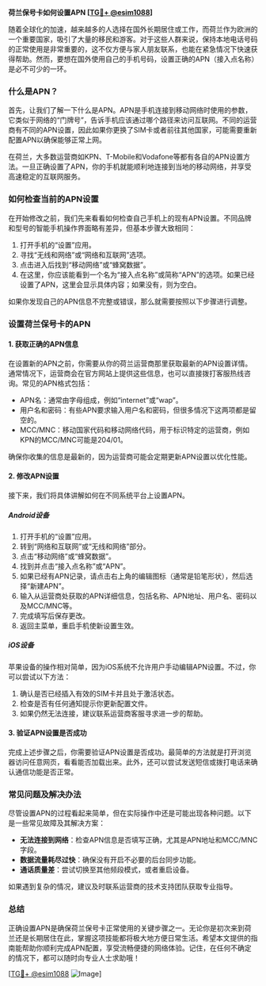 **荷兰保号卡如何设置APN [[TG💪+ @esim1088](https://t.me/s/esim1088)]**

随着全球化的加速，越来越多的人选择在国外长期居住或工作，而荷兰作为欧洲的一个重要国家，吸引了大量的移民和游客。对于这些人群来说，保持本地电话号码的正常使用是非常重要的，这不仅方便与家人朋友联系，也能在紧急情况下快速获得帮助。然而，要想在国外使用自己的手机号码，设置正确的APN（接入点名称）是必不可少的一环。

### 什么是APN？

首先，让我们了解一下什么是APN。APN是手机连接到移动网络时使用的参数，它类似于网络的“门牌号”，告诉手机应该通过哪个路径来访问互联网。不同的运营商有不同的APN设置，因此如果你更换了SIM卡或者前往其他国家，可能需要重新配置APN以确保能够正常上网。

在荷兰，大多数运营商如KPN、T-Mobile和Vodafone等都有各自的APN设置方法。一旦正确设置了APN，你的手机就能顺利地连接到当地的移动网络，并享受高速稳定的互联网服务。

### 如何检查当前的APN设置

在开始修改之前，我们先来看看如何检查自己手机上的现有APN设置。不同品牌和型号的智能手机操作界面略有差异，但基本步骤大致相同：

1. 打开手机的“设置”应用。
2. 寻找“无线和网络”或“网络和互联网”选项。
3. 点击进入后找到“移动网络”或“蜂窝数据”。
4. 在这里，你应该能看到一个名为“接入点名称”或简称“APN”的选项。如果已经设置了APN，这里会显示具体内容；如果没有，则为空白。

如果你发现自己的APN信息不完整或错误，那么就需要按照以下步骤进行调整。

### 设置荷兰保号卡的APN

#### 1. 获取正确的APN信息

在设置新的APN之前，你需要从你的荷兰运营商那里获取最新的APN设置详情。通常情况下，运营商会在官方网站上提供这些信息，也可以直接拨打客服热线咨询。常见的APN格式包括：

- APN名：通常由字母组成，例如“internet”或“wap”。
- 用户名和密码：有些APN要求输入用户名和密码，但很多情况下这两项都是留空的。
- MCC/MNC：移动国家代码和移动网络代码，用于标识特定的运营商，例如KPN的MCC/MNC可能是204/01。

确保你收集的信息是最新的，因为运营商可能会定期更新APN设置以优化性能。

#### 2. 修改APN设置

接下来，我们将具体讲解如何在不同系统平台上设置APN。

##### Android设备

1. 打开手机的“设置”应用。
2. 转到“网络和互联网”或“无线和网络”部分。
3. 点击“移动网络”或“蜂窝数据”。
4. 找到并点击“接入点名称”或“APN”。
5. 如果已经有APN记录，请点击右上角的编辑图标（通常是铅笔形状），然后选择“新建APN”。
6. 输入从运营商处获取的APN详细信息，包括名称、APN地址、用户名、密码以及MCC/MNC等。
7. 完成填写后保存更改。
8. 返回主菜单，重启手机使新设置生效。

##### iOS设备

苹果设备的操作相对简单，因为iOS系统不允许用户手动编辑APN设置。不过，你可以尝试以下方法：

1. 确认是否已经插入有效的SIM卡并且处于激活状态。
2. 检查是否有任何通知提示你更新配置文件。
3. 如果仍然无法连接，建议联系运营商客服寻求进一步的帮助。

#### 3. 验证APN设置是否成功

完成上述步骤之后，你需要验证APN设置是否成功。最简单的方法就是打开浏览器访问任意网页，看看能否加载出来。此外，还可以尝试发送短信或拨打电话来确认通信功能是否正常。

### 常见问题及解决办法

尽管设置APN的过程看起来简单，但在实际操作中还是可能出现各种问题。以下是一些常见故障及其解决方案：

- **无法连接到网络**：检查APN信息是否填写正确，尤其是APN地址和MCC/MNC字段。
- **数据流量耗尽过快**：确保没有开启不必要的后台同步功能。
- **通话质量差**：尝试切换至其他频段模式，或者重启设备。

如果遇到复杂的情况，建议及时联系运营商的技术支持团队获取专业指导。

### 总结

正确设置APN是确保荷兰保号卡正常使用的关键步骤之一。无论你是初次来到荷兰还是长期居住在此，掌握这项技能都将极大地方便日常生活。希望本文提供的指南能帮助你顺利完成APN配置，享受流畅便捷的网络体验。记住，在任何不确定的情况下，都可以随时向专业人士求助哦！

[[TG💪+ @esim1088](https://t.me/s/esim1088) ![Image](https://i.postimg.cc/4NQfJmqS/Snipaste-2025-05-13-00-14-12.png)]
